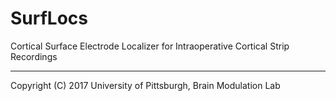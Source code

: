 # SurfLocs
Cortical Surface Electrode Localizer for Intraoperative Cortical Strip Recordings 

__________________________________________________________________________________
Copyright (C) 2017 University of Pittsburgh, Brain Modulation Lab

